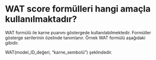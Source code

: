 # WAT score formülleri hangi amaçla kullanılmaktadır?

WAT formülü ile karne puanını göstergede kullanılabilmektedir. Formüller gösterge serilerinin özelinde tanımlanır. Örnek WAT formülü aşağıdaki gibidir.

WAT(model_ID_değeri, “karne_sembolü”) şeklindedir.